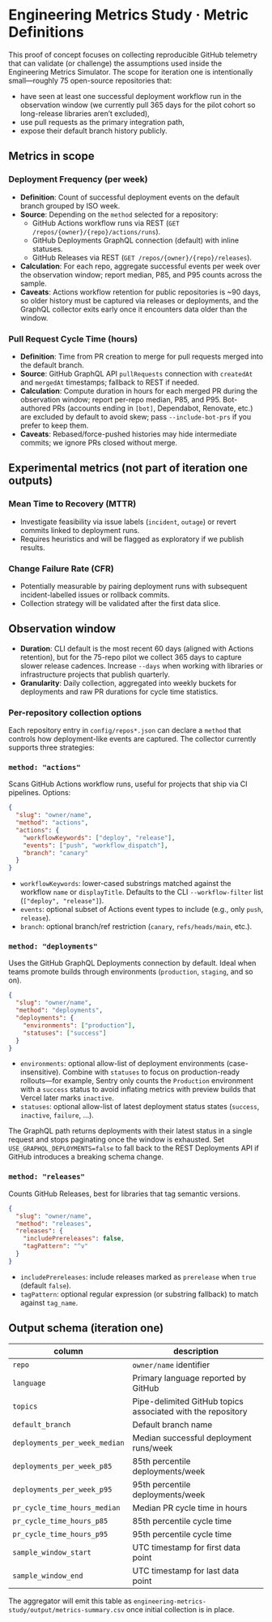 # Engineering Metrics Study · Metric Definitions

This proof of concept focuses on collecting reproducible GitHub telemetry that can validate (or challenge) the assumptions used inside the Engineering Metrics Simulator. The scope for iteration one is intentionally small—roughly 75 open-source repositories that:

- have seen at least one successful deployment workflow run in the observation window (we currently pull 365 days for the pilot cohort so long-release libraries aren’t excluded),
- use pull requests as the primary integration path,
- expose their default branch history publicly.

## Metrics in scope

### Deployment Frequency (per week)
- **Definition**: Count of successful deployment events on the default branch grouped by ISO week.
- **Source**: Depending on the `method` selected for a repository:
  - GitHub Actions workflow runs via REST (`GET /repos/{owner}/{repo}/actions/runs`).
  - GitHub Deployments GraphQL connection (default) with inline statuses.
  - GitHub Releases via REST (`GET /repos/{owner}/{repo}/releases`).
- **Calculation**: For each repo, aggregate successful events per week over the observation window; report median, P85, and P95 counts across the sample.
- **Caveats**: Actions workflow retention for public repositories is ~90 days, so older history must be captured via releases or deployments, and the GraphQL collector exits early once it encounters data older than the window.

### Pull Request Cycle Time (hours)
- **Definition**: Time from PR creation to merge for pull requests merged into the default branch.
- **Source**: GitHub GraphQL API `pullRequests` connection with `createdAt` and `mergedAt` timestamps; fallback to REST if needed.
- **Calculation**: Compute duration in hours for each merged PR during the observation window; report per-repo median, P85, and P95. Bot-authored PRs (accounts ending in `[bot]`, Dependabot, Renovate, etc.) are excluded by default to avoid skew; pass `--include-bot-prs` if you prefer to keep them.
- **Caveats**: Rebased/force-pushed histories may hide intermediate commits; we ignore PRs closed without merge.

## Experimental metrics (not part of iteration one outputs)

### Mean Time to Recovery (MTTR)
- Investigate feasibility via issue labels (`incident`, `outage`) or revert commits linked to deployment runs.
- Requires heuristics and will be flagged as exploratory if we publish results.

### Change Failure Rate (CFR)
- Potentially measurable by pairing deployment runs with subsequent incident-labelled issues or rollback commits.
- Collection strategy will be validated after the first data slice.

## Observation window
- **Duration**: CLI default is the most recent 60 days (aligned with Actions retention), but for the 75-repo pilot we collect 365 days to capture slower release cadences. Increase `--days` when working with libraries or infrastructure projects that publish quarterly.
- **Granularity**: Daily collection, aggregated into weekly buckets for deployments and raw PR durations for cycle time statistics.

### Per-repository collection options

Each repository entry in `config/repos*.json` can declare a `method` that controls how deployment-like events are captured. The collector currently supports three strategies:

### `method: "actions"`

Scans GitHub Actions workflow runs, useful for projects that ship via CI pipelines. Options:

```json
{
  "slug": "owner/name",
  "method": "actions",
  "actions": {
    "workflowKeywords": ["deploy", "release"],
    "events": ["push", "workflow_dispatch"],
    "branch": "canary"
  }
}
```

- `workflowKeywords`: lower-cased substrings matched against the workflow `name` or `displayTitle`. Defaults to the CLI `--workflow-filter` list (`["deploy", "release"]`).
- `events`: optional subset of Actions event types to include (e.g., only `push`, `release`).
- `branch`: optional branch/ref restriction (`canary`, `refs/heads/main`, etc.).

### `method: "deployments"`

Uses the GitHub GraphQL Deployments connection by default. Ideal when teams promote builds through environments (`production`, `staging`, and so on).

```json
{
  "slug": "owner/name",
  "method": "deployments",
  "deployments": {
    "environments": ["production"],
    "statuses": ["success"]
  }
}
```

- `environments`: optional allow-list of deployment environments (case-insensitive). Combine with `statuses` to focus on production-ready rollouts—for example, Sentry only counts the `Production` environment with a `success` status to avoid inflating metrics with preview builds that Vercel later marks `inactive`.
- `statuses`: optional allow-list of latest deployment status states (`success`, `inactive`, `failure`, ...).

The GraphQL path returns deployments with their latest status in a single request and stops paginating once the window is exhausted. Set `USE_GRAPHQL_DEPLOYMENTS=false` to fall back to the REST Deployments API if GitHub introduces a breaking schema change.

### `method: "releases"`

Counts GitHub Releases, best for libraries that tag semantic versions.

```json
{
  "slug": "owner/name",
  "method": "releases",
  "releases": {
    "includePrereleases": false,
    "tagPattern": "^v"
  }
}
```

- `includePrereleases`: include releases marked as `prerelease` when `true` (default `false`).
- `tagPattern`: optional regular expression (or substring fallback) to match against `tag_name`.

## Output schema (iteration one)

| column | description |
| --- | --- |
| `repo` | `owner/name` identifier |
| `language` | Primary language reported by GitHub |
| `topics` | Pipe-delimited GitHub topics associated with the repository |
| `default_branch` | Default branch name |
| `deployments_per_week_median` | Median successful deployment runs/week |
| `deployments_per_week_p85` | 85th percentile deployments/week |
| `deployments_per_week_p95` | 95th percentile deployments/week |
| `pr_cycle_time_hours_median` | Median PR cycle time in hours |
| `pr_cycle_time_hours_p85` | 85th percentile cycle time |
| `pr_cycle_time_hours_p95` | 95th percentile cycle time |
| `sample_window_start` | UTC timestamp for first data point |
| `sample_window_end` | UTC timestamp for last data point |

The aggregator will emit this table as `engineering-metrics-study/output/metrics-summary.csv` once initial collection is in place.

